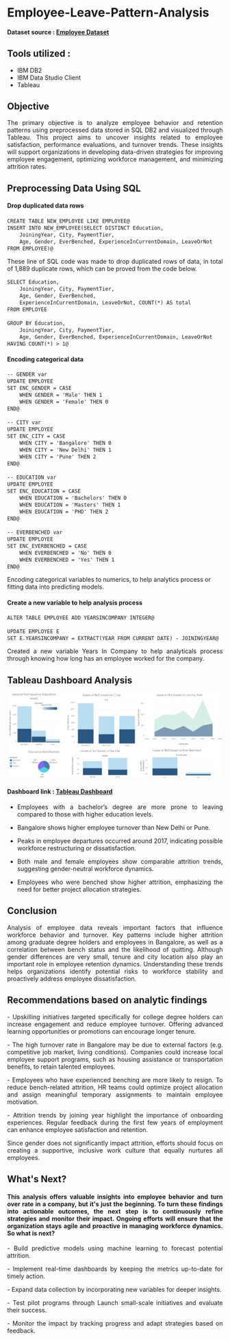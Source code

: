 # Employee-Leave-Pattern-Analysis 

#### Dataset source : [Employee Dataset](https://www.kaggle.com/datasets/tawfikelmetwally/employee-dataset)

## Tools utilized : 
- IBM DB2
- IBM Data Studio Client
- Tableau

## Objective
<p align="justify">The primary objective is to analyze employee behavior and retention patterns using preprocessed data stored in SQL DB2 and visualized through Tableau. This project aims to uncover insights related to employee satisfaction, performance evaluations, and turnover trends. These insights will support organizations in developing data-driven strategies for improving employee engagement, optimizing workforce management, and minimizing attrition rates.</p>

## Preprocessing Data Using SQL

#### Drop duplicated data rows 
```
CREATE TABLE NEW_EMPLOYEE LIKE EMPLOYEE@
INSERT INTO NEW_EMPLOYEE(SELECT DISTINCT Education, 
    JoiningYear, City, PaymentTier, 
    Age, Gender, EverBenched, ExperienceInCurrentDomain, LeaveOrNot
FROM EMPLOYEE)@
```

<p align="justify">These line of SQL code was made to drop duplicated rows of data, in total of 1,889 duplicate rows, which can be proved from the code below.</p>

```
SELECT Education, 
    JoiningYear, City, PaymentTier, 
    Age, Gender, EverBenched, 
    ExperienceInCurrentDomain, LeaveOrNot, COUNT(*) AS total
FROM EMPLOYEE

GROUP BY Education, 
    JoiningYear, City, PaymentTier, 
    Age, Gender, EverBenched, ExperienceInCurrentDomain, LeaveOrNot
HAVING COUNT(*) > 1@
```

#### Encoding categorical data
```
-- GENDER var
UPDATE EMPLOYEE
SET ENC_GENDER = CASE
	WHEN GENDER = 'Male' THEN 1
	WHEN GENDER = 'Female' THEN 0
END@

-- CITY var
UPDATE EMPLOYEE
SET ENC_CITY = CASE
	WHEN CITY = 'Bangalore' THEN 0
	WHEN CITY = 'New Delhi' THEN 1
	WHEN CITY = 'Pune' THEN 2
END@

-- EDUCATION var
UPDATE EMPLOYEE
SET ENC_EDUCATION = CASE
	WHEN EDUCATION = 'Bachelors' THEN 0
	WHEN EDUCATION = 'Masters' THEN 1
	WHEN EDUCATION = 'PHD' THEN 2
END@

-- EVERBENCHED var
UPDATE EMPLOYEE 
SET ENC_EVERBENCHED = CASE
	WHEN EVERBENCHED = 'No' THEN 0
	WHEN EVERBENCHED = 'Yes' THEN 1
END@
```
Encoding categorical variables to numerics, to help analytics process or fitting data into predicting models.

#### Create a new variable to help analysis process
```
ALTER TABLE EMPLOYEE ADD YEARSINCOMPANY INTEGER@

UPDATE EMPLOYEE E
SET E.YEARSINCOMPANY = EXTRACT(YEAR FROM CURRENT DATE) - JOININGYEAR@
```
<p align="justify">Created a new variable Years In Company to help analyticals process through knowing how long has an employee worked for the company.</p>

## Tableau Dashboard Analysis
![Dashboard](Tableau_Dashboard_Employee.png)
#### Dashboard link : [Tableau Dashboard](https://public.tableau.com/app/profile/cornelius.karel.halim/viz/Employee_Dashboard_17302271154610/Dashboard1?publish=yes)

- <p align="justify">Employees with a bachelor’s degree are more prone to leaving compared to those with higher education levels.</p>
- <p align="justify">Bangalore shows higher employee turnover than New Delhi or Pune.</p>
- <p align="justify">Peaks in employee departures occurred around 2017, indicating possible workforce restructuring or dissatisfaction.</p>
- <p align="justify">Both male and female employees show comparable attrition trends, suggesting gender-neutral workforce dynamics.</p>
- <p align="justify">Employees who were benched show higher attrition, emphasizing the need for better project allocation strategies.
</p>

## Conclusion 
<p align="justify">Analysis of employee data reveals important factors that influence workforce behavior and turnover. Key patterns include higher attrition among graduate degree holders and employees in Bangalore, as well as a correlation between bench status and the likelihood of quitting. Although gender differences are very small, tenure and city location also play an important role in employee retention dynamics. Understanding these trends helps organizations identify potential risks to workforce stability and proactively address employee dissatisfaction.</p>

## Recommendations based on analytic findings
<p align="justify">- Upskilling initiatives targeted specifically for college degree holders can increase engagement and reduce employee turnover. Offering advanced learning opportunities or promotions can encourage longer tenure.</p>
<p align="justify">- The high turnover rate in Bangalore may be due to external factors (e.g. competitive job market, living conditions). Companies could increase local employee support programs, such as housing assistance or transportation benefits, to retain talented employees.</p>
<p align="justify">- Employees who have experienced benching are more likely to resign. To reduce bench-related attrition, HR teams could optimize project allocation and assign meaningful temporary assignments to maintain employee motivation.</p>
<p align="justify">- Attrition trends by joining year highlight the importance of onboarding experiences. Regular feedback during the first few years of employment can enhance employee satisfaction and retention.</p>
<p align="justify">Since gender does not significantly impact attrition, efforts should focus on creating a supportive, inclusive work culture that equally nurtures all employees.</p>

## What's Next?
#### <p align="justify">This analysis offers valuable insights into employee behavior and turn over rate in a company, but it's just the beginning. To turn these findings into actionable outcomes, the next step is to continuously refine strategies and monitor their impact. Ongoing efforts will ensure that the organization stays agile and proactive in managing workforce dynamics. So what is next?</p>
<p align="justify">- Build predictive models using machine learning to forecast potential attrition.</p>
<p align="justify">- Implement real-time dashboards by keeping the metrics up-to-date for timely action.</p>
<p align="justify">- Expand data collection by incorporating new variables for deeper insights.</p>
<p align="justify">- Test pilot programs through Launch small-scale initiatives and evaluate their success.</p>
<p align="justify">- Monitor the impact by tracking progress and adapt strategies based on feedback.</p>
